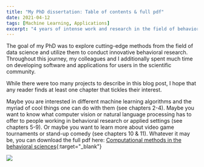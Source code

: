 ```yaml
---
title: "My PhD dissertation: Table of contents & full pdf"
date: 2021-04-12
tags: [Machine Learning, Applications]
excerpt: "4 years of intense work and research in the field of behavioral data science are bundled in this book. Check out the chapter overview or read the full pdf."
---
```


The goal of my PhD was to explore cutting-edge methods from the field of data science and utilize them to conduct innovative behavioral research. Throughout this journey, my colleagues and I additionally spent much time on developing software and applications for users in the scientific community.

While there were too many projects to describe in this blog post, I hope that any reader finds at least one chapter that tickles their interest.

Maybe you are interested in different machine learning algorithms and the myriad of cool things one can do with them (see chapters 2-4). Maybe you want to know what computer vision or natural language processing has to offer to people working in behavioral research or applied settings (see chapters 5-9). Or maybe you want to learn more about video game tournaments or stand-up comedy (see chapters 10 & 11). Whatever it may be, you can download the full pdf here: [Computational methods in the behavioral sciences](https://osf.io/fsq53/){:target="_blank"}

<img src="{{site.baseurl}}/assets/diss contents.jpg">